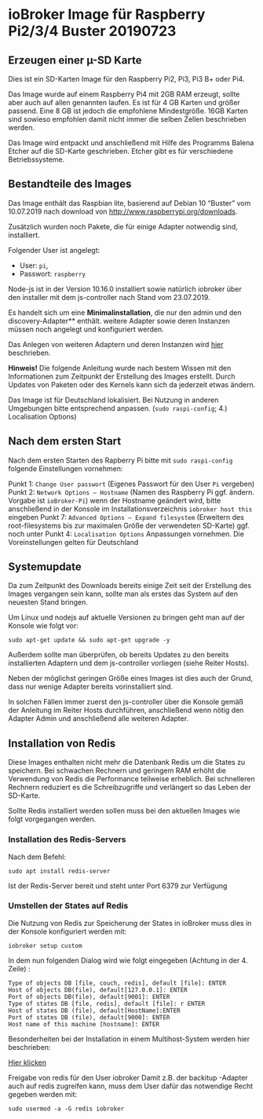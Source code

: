 # ioBroker Image für Raspberry Pi2/3/4 Buster 20190723

## Erzeugen einer µ-SD Karte
Dies ist ein SD-Karten Image für den Raspberry Pi2, Pi3, Pi3 B+ oder Pi4. 

Das Image wurde auf einem Raspberry Pi4 mit 2GB RAM erzeugt, sollte aber 
auch auf allen genannten laufen. Es ist für 4 GB Karten und größer passend. Eine 8 GB ist jedoch die empfohlene Mindestgröße. 16GB Karten sind sowieso empfohlen damit nicht immer die selben Zellen beschrieben werden.

Das Image wird entpackt und anschließend mit Hilfe des Programms Balena Etcher auf die SD-Karte geschrieben. Etcher gibt es für verschiedene Betriebssysteme.

## Bestandteile des Images
Das Image enthält das Raspbian lite, basierend auf Debian 10 “Buster” vom 10.07.2019 nach download von http://www.raspberrypi.org/downloads.

Zusätzlich wurden noch Pakete, die für  einige Adapter notwendig sind, installiert.

Folgender User ist angelegt:

* User: `pi`,
* Passwort: `raspberry`

Node-js ist in der Version 10.16.0 installiert sowie natürlich iobroker über den installer mit dem js-controller nach Stand vom 23.07.2019.

Es handelt sich um eine **Minimalinstallation**, die nur den admin und den discovery-Adapter** enthält. weitere Adapter sowie deren Instanzen müssen noch angelegt und konfiguriert werden.

Das Anlegen  von weiteren Adaptern und deren Instanzen wird [hier](/tutorial/adapter.md) beschrieben.

**Hinweis!**
Die folgende Anleitung wurde nach bestem Wissen mit den Informationen zum Zeitpunkt der Erstellung des Images erstellt. Durch Updates von Paketen oder des 
Kernels kann sich da jederzeit etwas ändern.

Das Image ist für Deutschland lokalisiert. Bei Nutzung in anderen Umgebungen bitte entsprechend anpassen. (`sudo raspi-config`; 4.) Localisation Options)
 

## Nach dem ersten Start
Nach dem ersten Starten des Rapberry Pi bitte mit `sudo raspi-config` folgende Einstellungen vornehmen:

Punkt 1: `Change User passwort` (Eigenes Passwort für den User `Pi` vergeben)
Punkt 2: `Network Options – Hostname` (Namen des Raspberry Pi ggf. ändern. Vorgabe ist `ioBroker-Pi`)
wenn der Hostname geändert wird, bitte anschließend in der Konsole im Installationsverzeichnis `iobroker host this` eingeben
Punkt 7: `Advanced Options – Expand filesystem` (Erweitern des root-filesystems bis zur maximalen Größe der verwendeten SD-Karte)
ggf. noch unter Punkt 4: `Localisation Options` Anpassungen vornehmen. Die Voreinstellungen gelten für Deutschland
 

 

## Systemupdate
Da zum Zeitpunkt des Downloads bereits einige Zeit seit der Erstellung des Images vergangen sein kann, sollte man als erstes das System auf den neuesten Stand bringen.

Um Linux und nodejs auf aktuelle Versionen zu bringen geht man auf der Konsole wie folgt vor:

```sudo apt-get update && sudo apt-get upgrade -y```

Außerdem sollte man überprüfen, ob bereits Updates zu den bereits installierten Adaptern und dem js-controller vorliegen (siehe Reiter Hosts).

Neben der möglichst geringen Größe eines Images ist dies auch der Grund, dass nur wenige Adapter bereits vorinstalliert sind.

In solchen Fällen immer zuerst den js-controller über die Konsole gemäß der Anleitung im Reiter Hosts durchführen, anschließend wenn nötig den Adapter Admin und anschließend alle weiteren Adapter.


## Installation von Redis
Diese Images enthalten nicht mehr die Datenbank Redis um die States zu speichern. Bei schwachen Rechnern und geringem RAM erhöht die Verwendung von Redis 
die Performance teilweise erheblich. Bei schnelleren Rechnern reduziert es die Schreibzugriffe und verlängert so das Leben der SD-Karte.

Sollte Redis installiert werden sollen muss bei den aktuellen Images wie folgt vorgegangen werden.

### Installation des Redis-Servers
Nach dem Befehl:

`sudo apt install redis-server`

Ist der Redis-Server bereit und steht unter Port 6379 zur Verfügung

### Umstellen der States auf Redis
Die Nutzung von Redis zur Speicherung der States in ioBroker muss dies in der Konsole konfiguriert werden mit:

`iobroker setup custom`

In dem nun folgenden Dialog wird wie folgt eingegeben (Achtung in der 4. Zeile) :

```
Type of objects DB [file, couch, redis], default [file]: ENTER
Host of objects DB(file), default[127.0.0.1]: ENTER
Port of objects DB(file), default[9001]: ENTER
Type of states DB [file, redis], default [file]: r ENTER
Host of states DB (file), default[HostName]:ENTER
Port of states DB (file), default[9000]: ENTER
Host name of this machine [hostname]: ENTER
```
 
Besonderheiten bei der Installation in einem Multihost-System werden hier beschrieben:

[Hier klicken](config/multihost.md)

Freigabe von redis für den User iobroker
Damit z.B. der backitup -Adapter auch auf redis zugreifen kann, muss dem User dafür das notwendige Recht gegeben werden mit:

`sudo usermod -a -G redis iobroker`